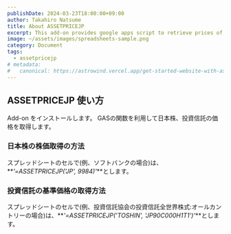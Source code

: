 ```yaml
---
publishDate: 2024-03-23T18:00:00+09:00
author: Takahiro Natsume
title: About ASSETPRICEJP
excerpt: This add-on provides google apps script to retrieve prices of Japanese stocks and mutual funds.
image: ~/assets/images/spreadsheets-sample.png
category: Document
tags:
  - assetpricejp
# metadata:
#   canonical: https://astrowind.vercel.app/get-started-website-with-astro-tailwind-css
---
```


## ASSETPRICEJP 使い方

Add-on をインストールします。
GASの関数を利用して日本株、投資信託の価格を取得します。

### 日本株の株価取得の方法

スプレッドシートのセルで(例、ソフトバンクの場合)は、**_’=ASSETPRICEJP('JP', 9984)’_**とします。

### 投資信託の基準価格の取得方法

スプレッドシートのセルで(例、投資信託協会の投資信託全世界株式:オールカントリーの場合)は、**_'=ASSETPRICEJP('TOSHIN', 'JP90C000H1T1')'_**とします。
